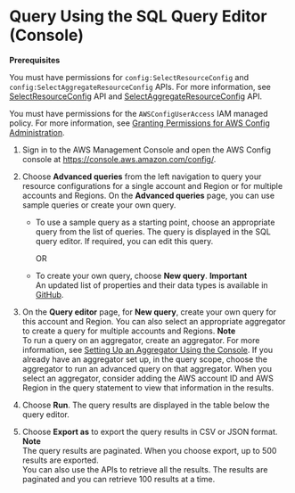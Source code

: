 # Query Using the SQL Query Editor \(Console\)<a name="query-using-sql-editor-console"></a>

**Prerequisites**

You must have permissions for `config:SelectResourceConfig` and `config:SelectAggregateResourceConfig` APIs\. For more information, see [SelectResourceConfig](https://docs.aws.amazon.com/config/latest/APIReference/API_SelectResourceConfig.html) API and [SelectAggregateResourceConfig](https://docs.aws.amazon.com/config/latest/APIReference/API_SelectAggregateResourceConfig.html) API\.

You must have permissions for the `AWSConfigUserAccess` IAM managed policy\. For more information, see [Granting Permissions for AWS Config Administration](grant-permissions-for-config-administration.md)\.

1. Sign in to the AWS Management Console and open the AWS Config console at [https://console\.aws\.amazon\.com/config/](https://console.aws.amazon.com/config/)\.

1. Choose **Advanced queries** from the left navigation to query your resource configurations for a single account and Region or for multiple accounts and Regions\. On the **Advanced queries** page, you can use sample queries or create your own query\.
   + To use a sample query as a starting point, choose an appropriate query from the list of queries\. The query is displayed in the SQL query editor\. If required, you can edit this query\.

     OR
   + To create your own query, choose **New query**\.
**Important**  
An updated list of properties and their data types is available in [GitHub](https://github.com/awslabs/aws-config-resource-schema)\.

1. On the **Query editor** page, for **New query**, create your own query for this account and Region\. You can also select an appropriate aggregator to create a query for multiple accounts and Regions\.
**Note**  
To run a query on an aggregator, create an aggregator\. For more information, see [Setting Up an Aggregator Using the Console](setup-aggregator-console.md)\. If you already have an aggregator set up, in the query scope, choose the aggregator to run an advanced query on that aggregator\. When you select an aggregator, consider adding the AWS account ID and AWS Region in the query statement to view that information in the results\.

1. Choose **Run**\. The query results are displayed in the table below the query editor\.

1. Choose **Export as** to export the query results in CSV or JSON format\.
**Note**  
The query results are paginated\. When you choose export, up to 500 results are exported\.   
You can also use the APIs to retrieve all the results\. The results are paginated and you can retrieve 100 results at a time\.